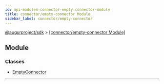 ```yaml
---
id: api-modules-connector-empty-connector-module
title: connector/empty-connector Module
sidebar_label: connector/empty-connector
---
```


[@augurproject/sdk](api-readme.md) > [[connector/empty-connector Module]](api-modules-connector-empty-connector-module.md)

## Module

### Classes

* [EmptyConnector](api-classes-connector-empty-connector-emptyconnector.md)

---

